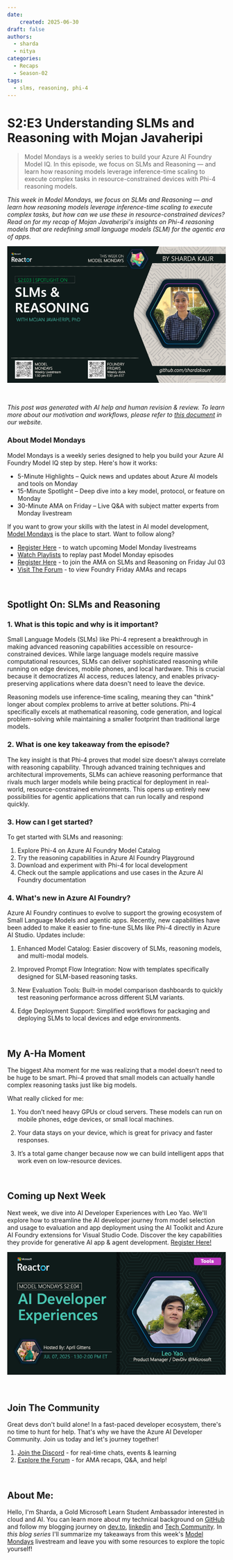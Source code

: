```yaml
---
date:
    created: 2025-06-30
draft: false
authors: 
  - sharda
  - nitya
categories:
  - Recaps
  - Season-02
tags:
  - slms, reasoning, phi-4
---
```


# S2:E3 Understanding SLMs and Reasoning with Mojan Javaheripi

> Model Mondays is a weekly series to build your Azure AI Foundry Model IQ. In this episode, we focus on SLMs and Reasoning — and learn how reasoning models leverage inference-time scaling to execute complex tasks in resource-constrained devices with Phi-4 reasoning models.

_This week in Model Mondays, we focus on SLMs and Reasoning — and learn how reasoning models leverage inference-time scaling to execute complex tasks, but how can we use these in resource-constrained devices? Read on for my recap of Mojan Javaheripi's insights on Phi-4 reasoning models that are redefining small language models (SLM) for the agentic era of apps._

![Card](./img/twimm-s2-e03.png)

<br/>

_This post was generated with AI help and human revision & review. To learn more about our motivation and workflows, please refer to [this document](https://github.com/microsoft/model-mondays/blob/main/docs/README.ai.md) in our website._

### About Model Mondays

Model Mondays is a weekly series designed to help you build your Azure AI Foundry Model IQ step by step. Here's how it works:

- 5-Minute Highlights – Quick news and updates about Azure AI models and tools on Monday
- 15-Minute Spotlight – Deep dive into a key model, protocol, or feature on Monday
- 30-Minute AMA on Friday – Live Q&A with subject matter experts from Monday livestream

If you want to grow your skills with the latest in AI model development, [Model Mondays](https://aka.ms/model-mondays) is the place to start. Want to follow along?

- [Register Here](https://developer.microsoft.com/en-us/reactor/series/S-1485/?wt.mc_id=studentamb_263805) - to watch upcoming Model Monday livestreams 
- [Watch Playlists](https://aka.ms/model-mondays/playlist) to replay past Model Monday episodes 
- [Register Here](https://discord.gg/azureaifoundry?event=1382861149288005693?wt.mc_id=studentamb_263805) - to join the AMA on SLMs and Reasoning on Friday Jul 03
- [Visit The Forum](https://github.com/orgs/azure-ai-foundry/discussions/76?wt.mc_id=studentamb_263805) - to view Foundry Friday AMAs and recaps

<br/>

## Spotlight On: SLMs and Reasoning

### 1. What is this topic and why is it important?

Small Language Models (SLMs) like Phi-4 represent a breakthrough in making advanced reasoning capabilities accessible on resource-constrained devices. While large language models require massive computational resources, SLMs can deliver sophisticated reasoning while running on edge devices, mobile phones, and local hardware. This is crucial because it democratizes AI access, reduces latency, and enables privacy-preserving applications where data doesn't need to leave the device.

Reasoning models use inference-time scaling, meaning they can "think" longer about complex problems to arrive at better solutions. Phi-4 specifically excels at mathematical reasoning, code generation, and logical problem-solving while maintaining a smaller footprint than traditional large models.

### 2. What is one key takeaway from the episode?

The key insight is that Phi-4 proves that model size doesn't always correlate with reasoning capability. Through advanced training techniques and architectural improvements, SLMs can achieve reasoning performance that rivals much larger models while being practical for deployment in real-world, resource-constrained environments. This opens up entirely new possibilities for agentic applications that can run locally and respond quickly.

### 3. How can I get started?

To get started with SLMs and reasoning:
1. Explore Phi-4 on Azure AI Foundry Model Catalog
2. Try the reasoning capabilities in Azure AI Foundry Playground
3. Download and experiment with Phi-4 for local development
4. Check out the sample applications and use cases in the Azure AI Foundry documentation

### 4. What's new in Azure AI Foundry?

Azure AI Foundry continues to evolve to support the growing ecosystem of Small Language Models and agentic apps. Recently, new capabilities have been added to make it easier to fine-tune SLMs like Phi-4 directly in Azure AI Studio. Updates include:

1. Enhanced Model Catalog: Easier discovery of SLMs, reasoning models, and multi-modal models.

2. Improved Prompt Flow Integration: Now with templates specifically designed for SLM-based reasoning tasks.

3. New Evaluation Tools: Built-in model comparison dashboards to quickly test reasoning performance across different SLM variants.

4. Edge Deployment Support: Simplified workflows for packaging and deploying SLMs to local devices and edge environments.
<br/>

## My A-Ha Moment

The biggest Aha moment for me was realizing that a model doesn’t need to be huge to be smart. Phi-4 proved that small models can actually handle complex reasoning tasks just like big models.

What really clicked for me:

1. You don’t need heavy GPUs or cloud servers. These models can run on mobile phones, edge devices, or small local machines.

2. Your data stays on your device, which is great for privacy and faster responses.

3. It’s a total game changer because now we can build intelligent apps that work even on low-resource devices.

<br/>

## Coming up Next Week

Next week, we dive into AI Developer Experiences with Leo Yao. We'll explore how to streamline the AI developer journey from model selection and usage to evaluation and app deployment using the AI Toolkit and Azure AI Foundry extensions for Visual Studio Code. Discover the key capabilities they provide for generative AI app & agent development. [Register Here!](https://developer.microsoft.com/en-us/reactor/events/26108/)

![AI Developer Experiences](./../../season-02/img/S2-E4.png)

<br/>

## Join The Community
Great devs don't build alone! In a fast-paced developer ecosystem, there's no time to hunt for help. That's why we have the Azure AI Developer Community. Join us today and let's journey together!

1. [Join the Discord](https://discord.com/invite/QR3kaErCRx?wt.mc_id=studentamb_263805) - for real-time chats, events & learning
2. [Explore the Forum](https://github.com/orgs/azure-ai-foundry/discussions/76?wt.mc_id=studentamb_263805) - for AMA recaps, Q&A, and help!

<br/>
 
## About Me:
Hello, I'm Sharda, a Gold Microsoft Learn Student Ambassador interested in cloud and AI. You can learn more about my technical background on [GitHub](https://github.com/shardakaurr) and follow my blogging journey on [dev.to](https://dev.to/sharda_kaur), [linkedin](https://www.linkedin.com/in/sharda-kaur-a77473207/) and [Tech Community](https://techcommunity.microsoft.com/users/sharda_kaur/2204790). In _this blog series_ I'll summarize my takeaways from this week's [Model Mondays](https://aka.ms/model-mondays/playlist) livestream and leave you with some resources to explore the topic yourself!

